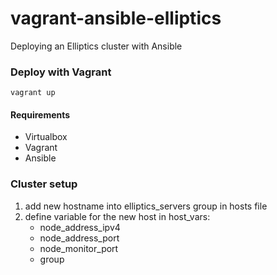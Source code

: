 vagrant-ansible-elliptics
=========================

Deploying an Elliptics cluster with Ansible 

### Deploy with Vagrant
```shell
vagrant up
```
#### Requirements
* Virtualbox
* Vagrant
* Ansible

### Cluster setup
1. add new hostname into elliptics_servers group in hosts file
2. define variable for the new host in host_vars:
    * node_address_ipv4
    * node_address_port
    * node_monitor_port
    * group

